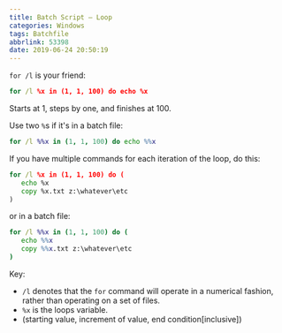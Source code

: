 ```yaml
---
title: Batch Script – Loop
categories: Windows
tags: Batchfile
abbrlink: 53398
date: 2019-06-24 20:50:19
---
```

`for /l` is your friend:

```bat
for /l %x in (1, 1, 100) do echo %x
```

Starts at 1, steps by one, and finishes at 100.

Use two `%`s if it's in a batch file:

```bat
for /l %%x in (1, 1, 100) do echo %%x
```

If you have multiple commands for each iteration of the loop, do this:

```bat
for /l %x in (1, 1, 100) do (
   echo %x
   copy %x.txt z:\whatever\etc
)
```

or in a batch file:

```bat
for /l %%x in (1, 1, 100) do (
   echo %%x
   copy %%x.txt z:\whatever\etc
)
```

Key:

+ `/l` denotes that the `for` command will operate in a numerical fashion, rather than operating on a set of files.
+ `%x` is the loops variable.
+ (starting value, increment of value, end condition\[inclusive\])
